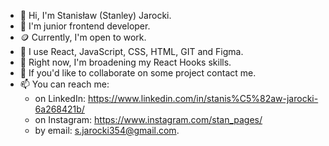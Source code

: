 - 👋 Hi, I'm Stanisław (Stanley) Jarocki.
- 👀 I'm junior frontend developer.
- 🪙 Currently, I'm open to work.
- 🎉 I use React, JavaScript, CSS, HTML, GIT and Figma.
- 🌱 Right now, I'm broadening my React Hooks skills.
- 👻 If you'd like to collaborate on some project contact me.
- 📫 You can reach me:
   - on LinkedIn: https://www.linkedin.com/in/stanis%C5%82aw-jarocki-6a268421b/
   - on Instagram: https://www.instagram.com/stan_pages/
   - by email: s.jarocki354@gmail.com.
